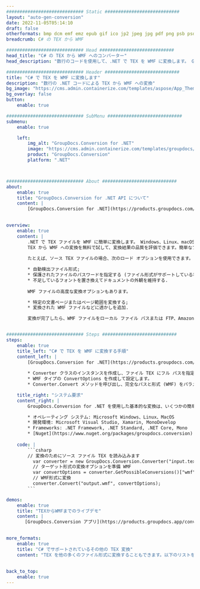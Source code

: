 ```yaml
---
############################# Static ############################
layout: "auto-gen-conversion"
date: 2022-11-05T05:14:10
draft: false
otherformats: bmp dcm emf emz epub gif ico jp2 jpeg jpg pdf png psb psd svg svgz tex tga tif tiff webp wmf wmz xps
breadcrumb: C# の TEX から WMF

############################# Head ############################
head_title: "C# の TEX から WMF へのコンバーター"
head_description: "数行のコードを使用して、.NET で TEX を WMF に変換します。 GroupDocs ドキュメント変換 API を使用して、160 を超えるファイル形式を変換します。"

############################# Header ############################
title: "C# で TEX を WMF に変換します"
description: "数行の .NET コードによる TEX から WMF への変換"
bg_image: "https://cms.admin.containerize.com/templates/aspose/App_Themes/V3/images/bg/header1.png"
bg_overlay: false
button:
    enable: true

############################# SubMenu ############################
submenu:
    enable: true

    left:
        img_alt: "GroupDocs.Conversion for .NET"
        image: "https://cms.admin.containerize.com/templates/groupdocs/images/product-logos/90x90-noborder/groupdocs-conversion-net.png"
        product: "GroupDocs.Conversion"
        platform: ".NET"



############################# About ############################
about:
    enable: true
    title: "GroupDocs.Conversion for .NET API について"
    content: |
        [GroupDocs.Conversion for .NET](https://products.groupdocs.com/conversion/net/) を使用して、Microsoft Word、Excel、PowerPoint、PDF、Visio、およびその他の形式を変換できます。 GroupDocs.Conversion は、高いパフォーマンスが要求されるバックエンドおよび内部システムに適したスタンドアロン API です。 Microsoft や Open Office などのソフトウェアには依存しません。
    

overview:
    enable: true
    content: |
        .NET で TEX ファイルを WMF に簡単に変換します。 Windows、Linux、macOS など、任意のプラットフォームで C# コード行を 2 行だけ使用できます。
        TEX から WMF への変換を無料で試して、変換結果の品質を評価できます。簡単なファイル変換のシナリオに加えて、ソース TEX ファイルをロードし、出力 WMF 結果を保存するためのより高度なオプションを試すことができます。 
        
        たとえば、ソース TEX ファイルの場合、次のロード オプションを使用できます。

        * 自動検出ファイル形式;
        * 保護されたファイルのパスワードを指定する (ファイル形式がサポートしている場合);
        * 不足しているフォントを置き換えてドキュメントの外観を維持する.
        
        WMF ファイルの高度な変換オプションもあります。

        * 特定の文書ページまたはページ範囲を変換する;
        * 変換された WMF ファイルなどに透かしを追加.

        変換が完了したら、WMF ファイルをローカル ファイル パスまたは FTP、Amazon S3、Google Drive、Dropbox などのサードパーティ ストレージに保存できます。注意してください - TEX を {{ に変換するにはTO}} MS Office、Open Office、Adobe Acrobat Reader などの追加のソフトウェアをインストールする必要はありません。


############################# Steps ############################
steps:
    enable: true
    title_left: "C# で TEX を WMF に変換する手順"
    content_left: |
        [GroupDocs.Conversion for .NET](https://products.groupdocs.com/conversion/net/) を使用すると、開発者は数行のコードで TEX ファイルを WMF に簡単に変換できます。
        
        * Converter クラスのインスタンスを作成し、ファイル TEX にフル パスを指定します。
        * WMF タイプの ConvertOptions を作成して設定します。
        * Converter.Convert メソッドを呼び出し、完全なパスと形式 (WMF) をパラメーターとして渡します。

    title_right: "システム要求"
    content_right: |
        GroupDocs.Conversion for .NET を使用した基本的な変換は、いくつかの簡単な手順で実行できます。当社の API は、すべての主要なプラットフォームとオペレーティング システムでサポートされています。以下のコードを実行する前に、システムに次の前提条件がインストールされていることを確認してください。

        * オペレーティング システム: Microsoft Windows、Linux、MacOS
        * 開発環境: Microsoft Visual Studio, Xamarin, MonoDevelop
        * Frameworks: .NET Framework, .NET Standard, .NET Core, Mono
        * [Nuget](https://www.nuget.org/packages/groupdocs.conversion) から最新の GroupDocs.Conversion for .NET を取得します
         
    code: |
        ```csharp    
        // 変換のためにソース ファイル TEX を読み込みます
          var converter = new GroupDocs.Conversion.Converter("input.tex");
          // ターゲット形式の変換オプションを準備 WMF
          var convertOptions = converter.GetPossibleConversions()["wmf"].ConvertOptions;
          // WMF形式に変換
          converter.Convert("output.wmf", convertOptions);
        ```

demos:
    enable: true
    title: "TEXからWMFまでのライブデモ"
    content: |
       [GroupDocs.Conversion アプリ](https://products.groupdocs.app/conversion/family) Web サイトにアクセスして、今すぐ TEX を WMF に変換してください。オンラインデモには次の利点があります
          

more_formats:
    enable: true
    title: "C# でサポートされているその他の TEX 変換"
    content: "TEX を他の多くのファイル形式に変換することもできます。以下のリストをご覧ください。"
       
       
back_to_top:
    enable: true
---
```

